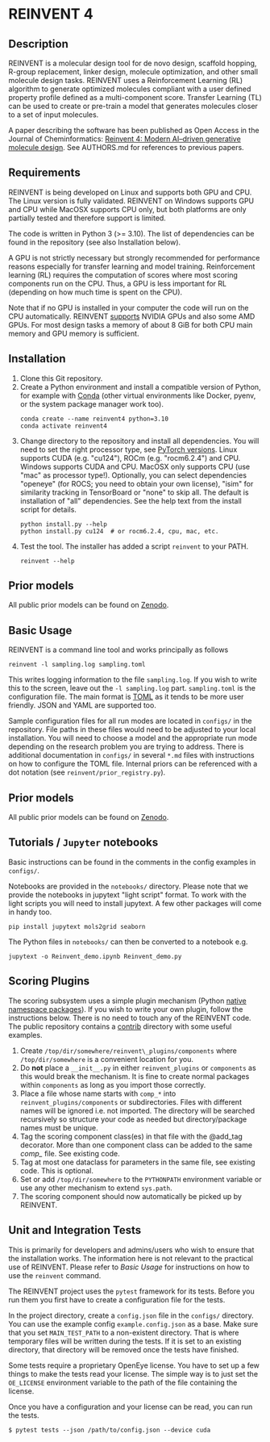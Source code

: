 REINVENT 4
==========


Description
-----------

REINVENT is a molecular design tool for de novo design, scaffold hopping,
R-group replacement, linker design, molecule optimization, and other small
molecule design tasks.  REINVENT uses a Reinforcement Learning
(RL) algorithm to generate optimized molecules compliant with a user defined
property profile defined as a multi-component score.  Transfer Learning (TL)
can be used to create or pre-train a model that generates molecules closer
to a set of input molecules. 

A paper describing the software has been published as Open Access in the
Journal of Cheminformatics:
[Reinvent 4: Modern AI–driven generative molecule design](https://link.springer.com/article/10.1186/s13321-024-00812-5?utm_source=rct_congratemailt&utm_medium=email&utm_campaign=oa_20240221&utm_content=10.1186/s13321-024-00812-5).
See AUTHORS.md for references to previous papers.


Requirements
------------

REINVENT is being developed on Linux and supports both GPU and CPU.  The Linux
version is fully validated.  REINVENT on Windows supports GPU and CPU while
MacOSX supports CPU only, but both platforms are only partially tested and
therefore support is limited.

The code is written in Python 3 (>= 3.10).  The list of
dependencies can be found in the repository (see also Installation below).

A GPU is not strictly necessary but strongly recommended for performance
reasons especially for transfer learning and model training.  Reinforcement
learning (RL) requires the computation of scores where most scoring
components run on the CPU.  Thus, a GPU is less important for RL (depending
on how much time is spent on the CPU).

Note that if no GPU is installed in your computer the code will run on the
CPU automatically.  REINVENT [supports](https://pytorch.org/get-started/locally/) NVIDIA GPUs and also some AMD GPUs.
For most design tasks a memory of about 8 GiB for both CPU main memory and
GPU memory is sufficient.


Installation
------------

1. Clone this Git repository.
1. Create a Python environment and install a compatible version of Python, for example with [Conda](https://conda.io/projects/conda/en/latest/index.html) (other virtual environments like Docker, pyenv, or the system package manager work too).
    ```shell
    conda create --name reinvent4 python=3.10
    conda activate reinvent4
    ```
1. Change directory to the repository and install all dependencies.  You will need to set the right processor type, see [PyTorch versions](https://pytorch.org/get-started/locally/). Linux supports CUDA (e.g. "cu124"), ROCm (e.g. "rocm6.2.4")  and CPU. Windows supports CUDA and CPU.  MacOSX only supports CPU (use "mac" as processor type!). Optionally, you can select dependencies "openeye" (for ROCS; you need to obtain your own license), "isim" for similarity tracking in TensorBoard or "none" to skip all.  The default is installation of "all" dependencies.  See the help text from the install script for details.
    ```shell
    python install.py --help
    python install.py cu124  # or rocm6.2.4, cpu, mac, etc.
    ```
1. Test the tool. The installer has added a script `reinvent` to your PATH.
    ```shell
    reinvent --help
    ```

Prior models
------------

All public prior models can be found on [Zenodo](https://doi.org/10.5281/zenodo.15641296).


Basic Usage
-----------

REINVENT is a command line tool and works principally as follows
```shell
reinvent -l sampling.log sampling.toml
```

This writes logging information to the file `sampling.log`.  If you wish to write
this to the screen, leave out the `-l sampling.log` part. `sampling.toml` is the
configuration file.  The main format is [TOML](https://toml.io/en/) as it tends to be more user friendly.  JSON and YAML are supported too.

Sample configuration files for all run modes are
located in `configs/` in the repository. File paths in these files would need to be
adjusted to your local installation.  You will need to choose a model and the
appropriate run mode depending on the research problem you are trying to address.
There is additional documentation in `configs/` in several `*.md` files with
instructions on how to configure the TOML file.  Internal priors can be referenced with a
dot notation (see `reinvent/prior_registry.py`).


Prior models
------------

All public prior models can be found on [Zenodo](https://doi.org/10.5281/zenodo.15641296).


Tutorials / `Jupyter` notebooks
-------------------------------

Basic instructions can be found in the comments in the config examples in `configs/`.

Notebooks are provided in the `notebooks/` directory.  Please note that we
provide the notebooks in jupytext "light script" format.  To work with the light
scripts you will need to install jupytext.  A few other packages will come in handy too.

```shell
pip install jupytext mols2grid seaborn
```

The Python files in `notebooks/` can then be converted to a notebook e.g.

```shell
jupytext -o Reinvent_demo.ipynb Reinvent_demo.py
```


Scoring Plugins
---------------

The scoring subsystem uses a simple plugin mechanism (Python
[native namespace packages](https://packaging.python.org/en/latest/guides/packaging-namespace-packages/#native-namespace-packages)).  If you
wish to write your own plugin, follow the instructions below.
There is no need to touch any of the REINVENT code. The public
repository contains a [contrib](https://github.com/MolecularAI/REINVENT4/tree/main/contrib/reinvent_plugins/components) directory with some useful examples.

1. Create `/top/dir/somewhere/reinvent\_plugins/components` where `/top/dir/somewhere` is a convenient location for you.
1. Do **not** place a `__init__.py` in either `reinvent_plugins` or `components` as this would break the mechanism.  It is fine to create normal packages within `components` as long as you import those correctly.
1. Place a file whose name starts with `comp_*` into `reinvent_plugins/components` or subdirectories.   Files with different names will be ignored i.e. not imported. The directory will be searched recursively so structure your code as needed but directory/package names must be unique.
1. Tag the scoring component class(es) in that file with the @add\_tag decorator.  More than one component class can be added to the same *comp\_* file. See existing code.
1. Tag at most one dataclass for parameters in the same file, see existing code.  This is optional.
1. Set or add `/top/dir/somewhere` to the `PYTHONPATH` environment variable or use any other mechanism to extend `sys.path`.
1. The scoring component should now automatically be picked up by REINVENT.


Unit and Integration Tests 
--------------------------

This is primarily for developers and admins/users who wish to ensure that the
installation works.  The information here is not relevant to the practical use
of REINVENT.  Please refer to _Basic Usage_ for instructions on how to use the 
`reinvent` command.

The REINVENT project uses the `pytest` framework for its tests.  Before you run
them you first have to create a configuration file for the tests.

In the project directory, create a `config.json` file in the `configs/` directory.
You can use the example config `example.config.json` as a base.  Make sure that
you set `MAIN_TEST_PATH` to a non-existent directory.  That is where temporary
files will be written during the tests.  If it is set to an existing directory,
that directory will be removed once the tests have finished.

Some tests require a proprietary OpenEye license.  You have to set up a few
things to make the tests read your license.  The simple way is to just set the
`OE_LICENSE` environment variable to the path of the file containing the
license.  

Once you have a configuration and your license can be read, you can run the tests.

```
$ pytest tests --json /path/to/config.json --device cuda
```
